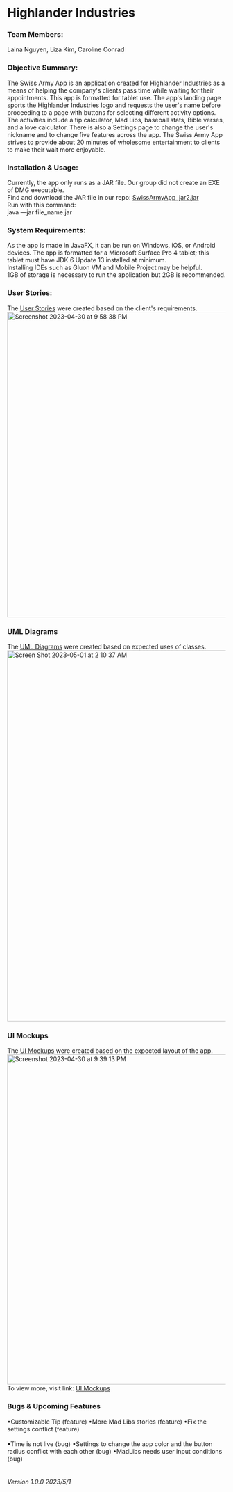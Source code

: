 # Highlander Industries
### Team Members:  
Laina Nguyen, Liza Kim, Caroline Conrad

### Objective Summary:
The Swiss Army App is an application created for Highlander Industries as a means of helping the company's clients pass time while waiting for their appointments. This app is formatted for tablet use. The app's landing page sports the Highlander Industries logo and requests the user's name before proceeding to a page with buttons for selecting different activity options. The activities include a tip calculator, Mad Libs, baseball stats, Bible verses, and a love calculator. There is also a Settings page to change the user's nickname and to change five features across the app. The Swiss Army App strives to provide about 20 minutes of wholesome entertainment to clients to make their wait more enjoyable. 

### Installation & Usage:
Currently, the app only runs as a JAR file. Our group did not create an EXE of DMG executable.<br/>
Find and download the JAR file in our repo: <a href=https://github.com/ElizavKim/SwissArmyApp_CC_EK_LN/tree/main/SwissArmyApp/out/artifacts/SwissArmyApp_jar2 target="_blank">SwissArmyApp_jar2.jar</a><br/>
Run with this command:<br/>
java  —jar file_name.jar <br/>


### System Requirements:
As the app is made in JavaFX, it can be run on Windows, iOS, or Android devices. The app is formatted for a Microsoft Surface Pro 4 tablet; this tablet must have JDK 6 Update 13 installed at minimum.<br />
Installing IDEs such as Gluon VM and Mobile Project may be helpful.<br />
1GB of storage is necessary to run the application but 2GB is recommended.

### User Stories:
The <a href="https://www.figma.com/file/wA9F2tL9kpyJ02dGjgbBEI/CIS-332%3A-Final-Proj-%7C-Swiss-Army-App?node-id=37-110" target="_blank">User Stories</a> were created based on the client's requirements.
<img width="702" alt="Screenshot 2023-04-30 at 9 58 38 PM" src="https://user-images.githubusercontent.com/78044530/235390091-01a209f8-9ef9-4250-ae93-affdc3eefc7a.png">

### UML Diagrams
The <a href="https://www.figma.com/file/wA9F2tL9kpyJ02dGjgbBEI/C>IS-332%3A-Final-Proj-%7C-Swiss-Army-App?node-id=28-110&t=SDeHwCu5MOkNYESU-0" target="_blank">UML Diagrams</a> were created based on expected uses of classes. <img width="853" alt="Screen Shot 2023-05-01 at 2 10 37 AM" src="https://user-images.githubusercontent.com/125468727/235415335-cb5a075b-fd16-4766-bade-367166119309.png">

### UI Mockups
The <a href="https://www.figma.com/file/wA9F2tL9kpyJ02dGjgbBEI/CIS-332%3A-Final-Proj-%7C-Swiss-Army-App?node-id=0-1&t=q5UQZMyribt1AIKf-0" target="_blank"> UI Mockups</a> were created based on the expected layout of the app.
<img width="759" alt="Screenshot 2023-04-30 at 9 39 13 PM" src="https://user-images.githubusercontent.com/78044530/235389739-b9fd9189-dc50-4726-9dfc-90b01c5fcde8.png"> <br />
To view more, visit link: <a href="https://www.figma.com/file/wA9F2tL9kpyJ02dGjgbBEI/CIS-332%3A-Final-Proj-%7C-Swiss-Army-App?node-id=0-1&t=q5UQZMyribt1AIKf-0" target="_blank"> UI Mockups</a>

### Bugs & Upcoming Features
•Customizable Tip (feature)
•More Mad Libs stories (feature)
•Fix the settings conflict (feature)<br/>
<br/>
•Time is not live (bug)
•Settings to change the app color and the button radius conflict with each other (bug)
•MadLibs needs user input conditions (bug)
<br/>
<br/>
###### Version 1.0.0 2023/5/1
